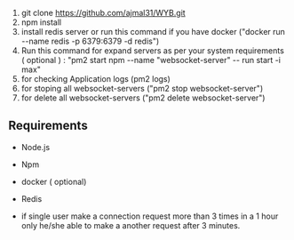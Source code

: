 1. git clone https://github.com/ajmal31/WYB.git
2. npm install
3. install redis server or run this command if you have docker ("docker run --name redis -p 6379:6379 -d redis")
4. Run this command for expand servers as per your system requirements ( optional ) : "pm2 start npm --name "websocket-server" -- run start -i max"
5. for checking Application logs (pm2 logs)
6. for stoping all websocket-servers ("pm2 stop websocket-server")
7. for delete all websocket-servers ("pm2 delete websocket-server")

Requirements
------------
* Node.js
* Npm
* docker ( optional)
* Redis  


* if single user make a connection request more than 3 times in a 1 hour only he/she able to make a another request after 3 minutes.
